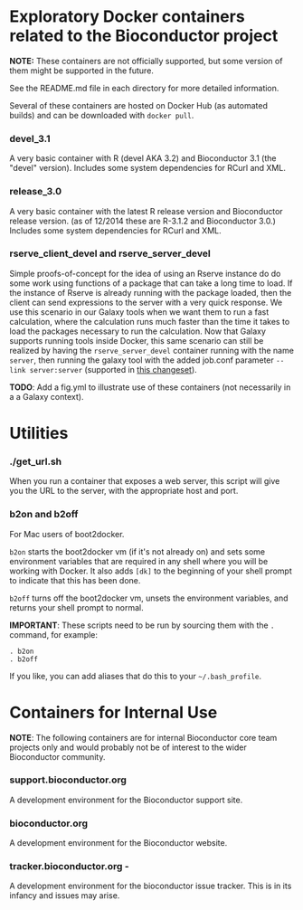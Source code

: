# Exploratory Docker containers related to the Bioconductor project

**NOTE:** These containers are not officially supported, but some version of them
might be supported in the future.

See the README.md file in each directory for more detailed information.

Several of these containers are hosted on Docker Hub (as automated builds)
and can be downloaded with `docker pull`.

### devel_3.1

A very basic container with R (devel AKA 3.2) and Bioconductor 3.1 (the "devel" version).
Includes some system dependencies for RCurl and XML.

### release_3.0

A very basic container with the latest R release version and Bioconductor release version.
(as of 12/2014 these are R-3.1.2 and Bioconductor 3.0.)
Includes some system dependencies for RCurl and XML.


### rserve_client_devel and rserve_server_devel

Simple proofs-of-concept for the idea of using an Rserve instance do do some work 
using functions of a package that can take a long time to load. If the instance of
Rserve is already running with the package loaded, then the client can 
send expressions to the server with a very quick response. We use this scenario
in our Galaxy tools when we want them to run a fast calculation, where
the calculation runs much faster than the time it takes to load the packages
necessary to run the calculation. Now that Galaxy supports running tools
inside Docker, this same scenario can still be realized by having the
`rserve_server_devel` container running with the name `server`, then
running the galaxy tool with the added job.conf parameter
`--link server:server` 
(supported in [this changeset](https://bitbucket.org/galaxy/galaxy-central/commits/ebceda0721f3f3215447c19f94525f06f164afd1)).

**TODO**: Add a fig.yml to illustrate use of these containers
(not necessarily in a a Galaxy context).

# Utilities

### ./get_url.sh

When you run a container that exposes a web server, this script will give
you the URL to the server, with the appropriate host and port.

### b2on and b2off

For Mac users of boot2docker.

`b2on` starts the boot2docker vm (if it's not
already on) and sets some environment variables that are required in any shell
where you will be working with Docker. It also adds `[dk]` to the beginning
of your shell prompt to indicate that this has been done.

`b2off` turns off the boot2docker vm, unsets the environment variables,
and returns your shell prompt to normal.

**IMPORTANT**: These scripts need to be run by sourcing them with the `.` command, for example:

    . b2on
    . b2off

If you like, you can add aliases that do this to your `~/.bash_profile`.



# Containers for Internal Use

**NOTE**: The following containers are for internal Bioconductor core team
projects only and would probably not be of interest to the wider Bioconductor 
community.

### support.bioconductor.org

A development environment for the Bioconductor support site.

### bioconductor.org

A development environment for the Bioconductor website.

### tracker.bioconductor.org - 

A development environment for the bioconductor issue tracker. This is in its infancy
and issues may arise.


